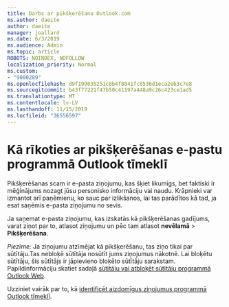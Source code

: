 ```yaml
---
title: Darbs ar pikšķerēšanu Outlook.com
ms.author: daeite
author: daeite
manager: joallard
ms.date: 6/3/2019
ms.audience: Admin
ms.topic: article
ROBOTS: NOINDEX, NOFOLLOW
localization_priority: Normal
ms.custom:
- "9000289"
ms.openlocfilehash: d9f199035251c8b4f8041fc8530d1eca2eb3c7e8
ms.sourcegitcommit: b43f77221f47b50c41197a448a9c26c423ce1ad5
ms.translationtype: MT
ms.contentlocale: lv-LV
ms.lasthandoff: 11/15/2019
ms.locfileid: "36556597"
---
```

# <a name="how-to-deal-with-a-phishing-email-in-outlook-on-the-web"></a>Kā rīkoties ar pikšķerēšanas e-pastu programmā Outlook tīmeklī

Pikšķerēšanas scam ir e-pasta ziņojumu, kas šķiet likumīgs, bet faktiski ir mēģinājums nozagt jūsu personisko informāciju vai naudu. Krāpnieki var izmantot arī paņēmienu, ko sauc par izlikšanos, lai tas parādītos kā tad, ja esat saņēmis e-pasta ziņojumu no sevis.

Ja saņemat e-pasta ziņojumu, kas izskatās kā pikšķerēšanas gadījums, varat ziņot par to, atlasot ziņojumu un pēc tam atlasot **nevēlamā** > **Pikšķerēšana**.

*Piezīme:* Ja ziņojumu atzīmējat kā pikšķerēšanu, tas ziņo tikai par sūtītāju.Tas nebloķē sūtītāja nosūtīt jums ziņojumus nākotnē. Lai bloķētu sūtītāju, šis sūtītājs ir jāpievieno bloķēto sūtītāju sarakstam. Papildinformāciju skatiet sadaļā [sūtītāju vai atbloķēt sūtītāju programmā Outlook Web](https://support.office.com/article/9bf812d4-6995-4d19-901a-76d6e26939b0).

Uzziniet vairāk par to, kā [identificēt aizdomīgus ziņojumus programmā Outlook tīmeklī](https://support.office.com/article/3d44102b-6ce3-4f7c-a359-b623bec82206).